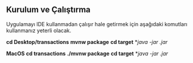 

## Kurulum ve Çalıştırma

Uygulamayı IDE kullanmadan çalışır hale getirmek için 
aşağıdaki komutları kullanmanız yeterli olacak.


**cd Desktop/transactions**
**mvnw package**
**cd target**
**java -jar *.jar**

**MacOS**
**cd transactions**
**./mvnw package**
**cd target**
**java -jar *.jar**

